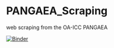# PANGAEA_Scraping

web scraping from the OA-ICC PANGAEA

[![Binder](https://mybinder.org/badge_logo.svg)](https://mybinder.org/v2/gh/PBrockmann/PANGEAE_Scraping/HEAD)
